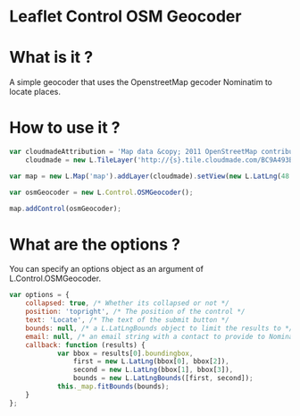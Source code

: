 Leaflet Control OSM Geocoder
=============================

# What is it ?
A simple geocoder that uses the OpenstreetMap gecoder Nominatim to locate places.

# How to use it ?
```javascript
var cloudmadeAttribution = 'Map data &copy; 2011 OpenStreetMap contributors, Imagery &copy; 2011 CloudMade',
    cloudmade = new L.TileLayer('http://{s}.tile.cloudmade.com/BC9A493B41014CAABB98F0471D759707/997/256/{z}/{x}/{y}.png', {attribution: cloudmadeAttribution});

var map = new L.Map('map').addLayer(cloudmade).setView(new L.LatLng(48.5, 2.5), 15);

var osmGeocoder = new L.Control.OSMGeocoder();

map.addControl(osmGeocoder);
```

# What are the options ?
You can specify an options object as an argument of L.Control.OSMGeocoder.
```javascript
var options = {
    collapsed: true, /* Whether its collapsed or not */
    position: 'topright', /* The position of the control */
    text: 'Locate', /* The text of the submit button */
    bounds: null, /* a L.LatLngBounds object to limit the results to */
    email: null, /* an email string with a contact to provide to Nominatim. Useful if you are doing lots of queries */
    callback: function (results) {
			var bbox = results[0].boundingbox,
				first = new L.LatLng(bbox[0], bbox[2]),
				second = new L.LatLng(bbox[1], bbox[3]),
				bounds = new L.LatLngBounds([first, second]);
			this._map.fitBounds(bounds);
    }
};
```
